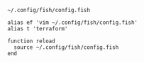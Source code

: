 

`~/.config/fish/config.fish`

```fish
alias ef 'vim ~/.config/fish/config.fish'
alias t 'terraform'

function reload
  source ~/.config/fish/config.fish
end
```
